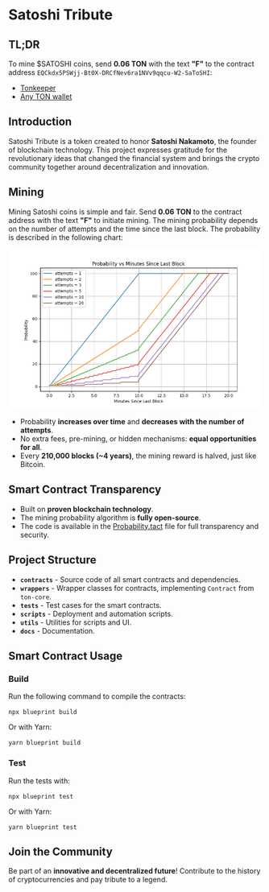 # Satoshi Tribute

## TL;DR
To mine $SATOSHI coins, send **0.06 TON** with the text **"F"** to the contract address `EQCkdx5PSWjj-Bt0X-DRCfNev6ra1NVv9qqcu-W2-SaToSHI`:
- [Tonkeeper](https://app.tonkeeper.com/transfer/EQCkdx5PSWjj-Bt0X-DRCfNev6ra1NVv9qqcu-W2-SaToSHI?amount=60000000&text=F)
- [Any TON wallet](ton://transfer/EQCkdx5PSWjj-Bt0X-DRCfNev6ra1NVv9qqcu-W2-SaToSHI?amount=60000000&text=F)

## Introduction
Satoshi Tribute is a token created to honor **Satoshi Nakamoto**, the founder of blockchain technology. This project expresses gratitude for the revolutionary ideas that changed the financial system and brings the crypto community together around decentralization and innovation.

## Mining
Mining Satoshi coins is simple and fair. Send **0.06 TON** to the contract address with the text **"F"** to initiate mining. The mining probability depends on the number of attempts and the time since the last block. The probability is described in the following chart:

![Probability vs Minutes Since Last Block](docs/figure.png)

- Probability **increases over time** and **decreases with the number of attempts**.
- No extra fees, pre-mining, or hidden mechanisms: **equal opportunities for all**.
- Every **210,000 blocks (~4 years)**, the mining reward is halved, just like Bitcoin.

## Smart Contract Transparency
- Built on **proven blockchain technology**.
- The mining probability algorithm is **fully open-source**.
- The code is available in the [Probability.tact](contracts/traits/Probability.tact) file for full transparency and security.

## Project Structure
- **`contracts`** - Source code of all smart contracts and dependencies.
- **`wrappers`** - Wrapper classes for contracts, implementing `Contract` from `ton-core`.
- **`tests`** - Test cases for the smart contracts.
- **`scripts`** - Deployment and automation scripts.
- **`utils`** - Utilities for scripts and UI.
- **`docs`** - Documentation.

## Smart Contract Usage
### Build
Run the following command to compile the contracts:
```
npx blueprint build
```
Or with Yarn:
```
yarn blueprint build
```

### Test
Run the tests with:
```
npx blueprint test
```
Or with Yarn:
```
yarn blueprint test
```

## Join the Community
Be part of an **innovative and decentralized future**! Contribute to the history of cryptocurrencies and pay tribute to a legend.
